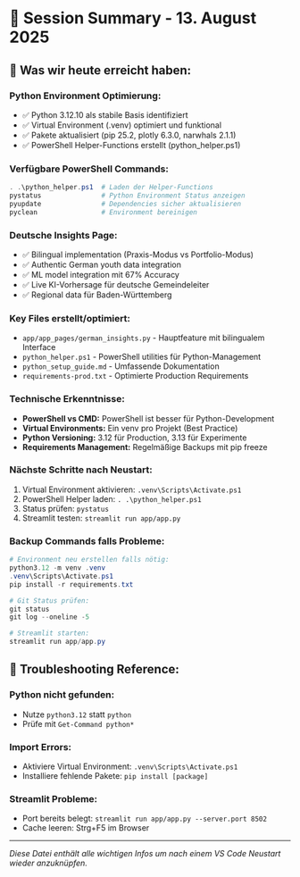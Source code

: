 # 📝 Session Summary - 13. August 2025

## 🎯 Was wir heute erreicht haben:

### Python Environment Optimierung:
- ✅ Python 3.12.10 als stabile Basis identifiziert
- ✅ Virtual Environment (.venv) optimiert und funktional
- ✅ Pakete aktualisiert (pip 25.2, plotly 6.3.0, narwhals 2.1.1)
- ✅ PowerShell Helper-Functions erstellt (python_helper.ps1)

### Verfügbare PowerShell Commands:
```powershell
. .\python_helper.ps1  # Laden der Helper-Functions
pystatus               # Python Environment Status anzeigen
pyupdate               # Dependencies sicher aktualisieren  
pyclean                # Environment bereinigen
```

### Deutsche Insights Page:
- ✅ Bilingual implementation (Praxis-Modus vs Portfolio-Modus)
- ✅ Authentic German youth data integration
- ✅ ML model integration mit 67% Accuracy
- ✅ Live KI-Vorhersage für deutsche Gemeindeleiter
- ✅ Regional data für Baden-Württemberg

### Key Files erstellt/optimiert:
- `app/app_pages/german_insights.py` - Hauptfeature mit bilingualem Interface
- `python_helper.ps1` - PowerShell utilities für Python-Management
- `python_setup_guide.md` - Umfassende Dokumentation
- `requirements-prod.txt` - Optimierte Production Requirements

### Technische Erkenntnisse:
- **PowerShell vs CMD:** PowerShell ist besser für Python-Development
- **Virtual Environments:** Ein venv pro Projekt (Best Practice)
- **Python Versioning:** 3.12 für Production, 3.13 für Experimente
- **Requirements Management:** Regelmäßige Backups mit pip freeze

### Nächste Schritte nach Neustart:
1. Virtual Environment aktivieren: `.venv\Scripts\Activate.ps1`
2. PowerShell Helper laden: `. .\python_helper.ps1`
3. Status prüfen: `pystatus`
4. Streamlit testen: `streamlit run app/app.py`

### Backup Commands falls Probleme:
```powershell
# Environment neu erstellen falls nötig:
python3.12 -m venv .venv
.venv\Scripts\Activate.ps1
pip install -r requirements.txt

# Git Status prüfen:
git status
git log --oneline -5

# Streamlit starten:
streamlit run app/app.py
```

## 🔧 Troubleshooting Reference:

### Python nicht gefunden:
- Nutze `python3.12` statt `python`
- Prüfe mit `Get-Command python*`

### Import Errors:
- Aktiviere Virtual Environment: `.venv\Scripts\Activate.ps1`
- Installiere fehlende Pakete: `pip install [package]`

### Streamlit Probleme:
- Port bereits belegt: `streamlit run app/app.py --server.port 8502`
- Cache leeren: Strg+F5 im Browser

---
*Diese Datei enthält alle wichtigen Infos um nach einem VS Code Neustart wieder anzuknüpfen.*
